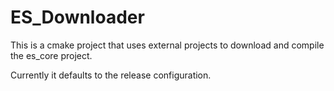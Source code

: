 ES_Downloader
=============

This is a cmake project that uses external projects to download and 
compile the es_core project.

Currently it defaults to the release configuration. 
